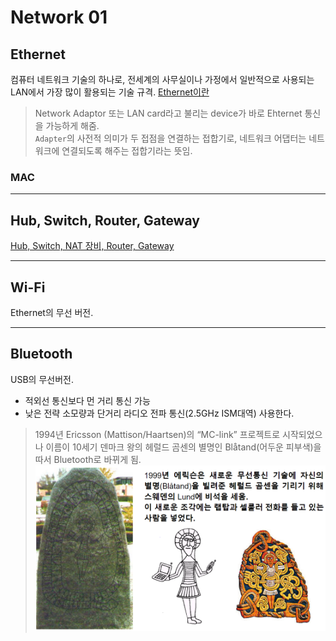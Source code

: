 # Network 01

## Ethernet

컴퓨터 네트워크 기술의 하나로, 전세계의 사무실이나 가정에서 일반적으로 사용되는 LAN에서 가장 많이 활용되는 기술 규격.
[Ethernet이란](https://dsaint31.tistory.com/entry/CE-Ethernet)

> Network Adaptor 또는 LAN card라고 불리는 device가 바로 Ehternet 통신을 가능하게 해줌.  
> `Adapter`의 사전적 의미가 두 접점을 연결하는 접합기로, 네트워크 어댑터는 네트워크에 연결되도록 해주는 접합기라는 뜻임.

### MAC 

---

## Hub, Switch, Router, Gateway

[Hub, Switch, NAT 장비, Router, Gateway](https://dsaint31.tistory.com/entry/Hub-Switch-Router-%EA%B3%B5%EC%9C%A0%EA%B8%B0NAT%EC%9E%A5%EB%B9%84)

---

## Wi-Fi

Ethernet의 무선 버전.

---

## Bluetooth

USB의 무선버전.

* 적외선 통신보다 먼 거리 통신 가능
* 낮은 전략 소모량과 단거리 라디오 전파 통신(2.5GHz ISM대역) 사용한다.

> 1994년 Ericsson (Mattison/Haartsen)의 “MC-link” 프로젝트로 시작되었으나 이름이 10세기 덴마크 왕의 헤럴드 곰센의 별명인 Blåtand(어두운 피부색)을 따서 Bluetooth로 바뀌게 됨.  
> ![bluetooth](img/bluetooth.png)
